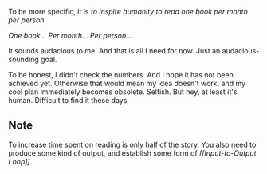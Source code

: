 
To be more specific, it is *to inspire humanity to read one book per month per person*.

*One book...*
*Per month...*
*Per person...*

It sounds audacious to me. And that is all I need for now. Just an audacious-sounding goal.

To be honest, I didn't check the numbers. And I hope it has not been achieved yet. Otherwise that would mean my idea doesn't work, and my cool plan immediately becomes obsolete. Selfish. But hey, at least it's human. Difficult to find it these days.

## Note

To increase time spent on reading is only half of the story. You also need to produce some kind of output, and establish some form of *[[Input-to-Output Loop]]*.